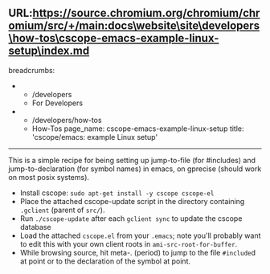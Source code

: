 URL:https://source.chromium.org/chromium/chromium/src/+/main:docs\website\site\developers\how-tos\cscope-emacs-example-linux-setup\index.md
---
breadcrumbs:
- - /developers
  - For Developers
- - /developers/how-tos
  - How-Tos
page_name: cscope-emacs-example-linux-setup
title: 'cscope/emacs: example Linux  setup'
---

This is a simple recipe for being setting up jump-to-file (for #includes) and
jump-to-declaration (for symbol names) in emacs, on gprecise (should work on
most posix systems).

*   Install cscope: `sudo apt-get install -y cscope cscope-el`
*   Place the attached cscope-update script in the directory containing
            `.gclient` (parent of `src/`).
*   Run `./cscope-update` after each `gclient sync` to update the cscope
            database
*   Load the attached `cscope.el` from your `.emacs`; note you'll
            probably want to edit this with your own client roots in
            `ami-src-root-for-buffer`.
*   While browsing source, hit meta-. (period) to jump to the file
            `#include`d at point or to the declaration of the symbol at point.
